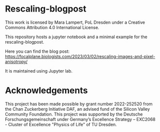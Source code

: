 # Rescaling-blogpost

This work is licensed by Mara Lampert, PoL Dresden under a Creative Commons Attribution 4.0 International License.

This repository hosts a jupyter notebook and a minimal example for the rescaling-blogpost.

Here you can find the blog post:
https://focalplane.biologists.com/2023/03/02/rescaling-images-and-pixel-anisotropy/

It is maintained using Jupyter lab.

# Acknowledgements

This project has been made possible by grant number 2022-252520 from the Chan Zuckerberg Initiative DAF, an advised fund of the Silicon Valley Community Foundation. This project was supported by the Deutsche Forschungsgemeinschaft under Germany’s Excellence Strategy – EXC2068 - Cluster of Excellence "Physics of Life" of TU Dresden. 
